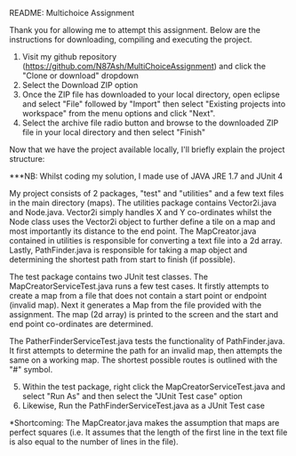 README: Multichoice Assignment

Thank you for allowing me to attempt this assignment. 
Below are the instructions for downloading, compiling and executing the project. 

1. Visit my github repository (https://github.com/N87Ash/MultiChoiceAssignment) and click the "Clone or download" dropdown
2. Select the Download ZIP option
3. Once the ZIP file has downloaded to your local directory, open eclipse and select "File" followed by "Import" then select "Existing projects into workspace" from the menu options and click "Next". 
4. Select the archive file radio button and browse to the downloaded ZIP file in your local directory and then select "Finish"

Now that we have the project available locally, I'll briefly explain the project structure: 

***NB: Whilst coding my solution, I made use of JAVA JRE 1.7 and JUnit 4

My project consists of 2 packages, "test" and "utilities" and a few text files in the main directory (maps). The utilities package contains Vector2i.java and Node.java. Vector2i simply handles X and Y co-ordinates whilst the Node class uses the Vector2i object to further define a tile on a map and most importantly its distance to the end point. The MapCreator.java contained in utilities is responsible for converting a text file into a 2d array. Lastly, PathFinder.java is responsible for taking a map object and determining the shortest path from start to finish (if possible). 

The test package contains two JUnit test classes. The MapCreatorServiceTest.java runs a few test cases. It firstly attempts to create a map from a file that does not contain a start point or endpoint (invalid map). Next it generates a Map from the file provided with the assignment. The map (2d array) is printed to the screen and the start and end point co-ordinates are determined. 

The PatherFinderServiceTest.java  tests the functionality of PathFinder.java. It first attempts to determine the path for an invalid map, then attempts the same on a working map. The shortest possible routes is outlined with the "#" symbol.

5. Within the test package, right click the MapCreatorServiceTest.java and select "Run As" and then select the "JUnit Test case" option
6. Likewise, Run the PathFinderServiceTest.java as a JUnit Test case

*Shortcoming: The MapCreator.java makes the assumption that maps are perfect squares (i.e. It assumes that the length of the first line in the text file is also equal to the number of lines in the file). 
  
